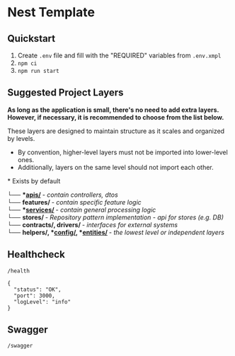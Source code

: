# Nest Template

## Quickstart
1. Create `.env` file and fill with the "REQUIRED" variables from `.env.xmpl`
2. `npm ci`
3. `npm run start`

## Suggested Project Layers
<b> As long as the application is small, there's no need to add extra layers.</b></br>
<b> However, if necessary, it is recommended to choose from the list below. </b>

These layers are designed to maintain structure as it scales and organized by levels.  
* By convention, higher-level layers must not be imported into lower-level ones.  
* Additionally, layers on the same level should not import each other.

\*  Exists by default

└── <b> *[apis/](src/apis/README.md) </b> - <i> contain controllers, dtos </i>  
└── <b> features/ </b> - <i> contain specific feature logic </i>  
└── <b> *[services/](src/services/README.md) </b> - <i> contain general processing logic </i>  
└── <b> stores/ </b> - <i> Repository pattern implementation - api for stores (e.g. DB) </i>  
└── <b> contracts/, drivers/ </b> - <i> interfaces for external systems </i>  
└── <b> helpers/, *[config/](src/config/README.md), *[entities/](src/entities/README.md) </b> - <i> the lowest level or independent layers </i>

## Healthcheck
`/health`
```
{
  "status": "OK",
  "port": 3000,
  "logLevel": "info"
}
```

## Swagger
`/swagger`